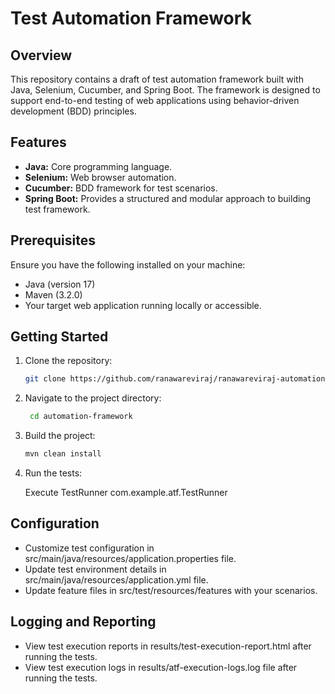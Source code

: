 # Test Automation Framework

## Overview

This repository contains a draft of test automation framework built with Java, Selenium, Cucumber, and Spring Boot. The framework is designed to support end-to-end testing of web applications using behavior-driven development (BDD) principles.

## Features

- **Java:** Core programming language.
- **Selenium:** Web browser automation.
- **Cucumber:** BDD framework for test scenarios.
- **Spring Boot:** Provides a structured and modular approach to building test framework.

## Prerequisites

Ensure you have the following installed on your machine:

- Java (version 17)
- Maven (3.2.0)
- Your target web application running locally or accessible.

## Getting Started

1. Clone the repository:
   ```bash
   git clone https://github.com/ranawareviraj/ranawareviraj-automation-framework.git
   ```
2. Navigate to the project directory:
   ```bash
    cd automation-framework
   ```
3. Build the project:
   ```bash
   mvn clean install
   ```  
4. Run the tests:

    Execute TestRunner com.example.atf.TestRunner

## Configuration

- Customize test configuration in src/main/java/resources/application.properties file.
- Update test environment details in src/main/java/resources/application.yml file.
- Update feature files in src/test/resources/features with your scenarios.


## Logging and Reporting
- View test execution reports in results/test-execution-report.html after running the tests.
- View test execution logs in results/atf-execution-logs.log file after running the tests.
